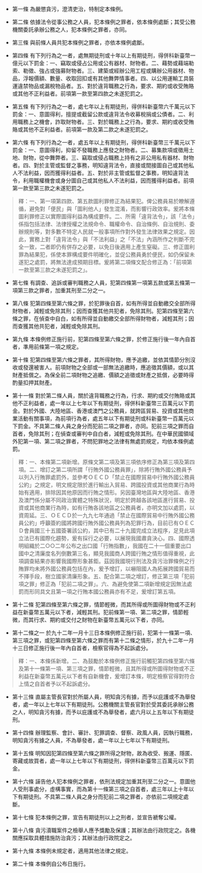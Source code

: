 * 第一條 為嚴懲貪污，澄清吏治，特制定本條例。

* 第二條 依據法令從事公務之人員，犯本條例之罪者，依本條例處斷；其受公務機關委託承辦公務之人，犯本條例之罪者，亦同。

* 第三條 與前條人員共犯本條例之罪者，亦依本條例處斷。

* 第四條 有下列行為之一者，處無期徒刑或十年以上有期徒刑，得併科新臺幣一億元以下罰金：一、竊取或侵占公用或公有器材、財物者。二、藉勢或藉端勒索、勒徵、強占或強募財物者。三、建築或經辦公用工程或購辦公用器材、物品，浮報價額、數量、收取回扣或有其他舞弊情事者。四、以公用運輸工具裝運違禁物品或漏稅物品者。五、對於違背職務之行為，要求、期約或收受賄賂或其他不正利益者。前項第一款至第四款之未遂犯罰之。

* 第五條 有下列行為之一者，處七年以上有期徒刑，得併科新臺幣六千萬元以下罰金：一、意圖得利，擅提或截留公款或違背法令收募稅捐或公債者。二、利用職務上之機會，詐取財物者。三、對於職務上之行為，要求、期約或收受賄賂或其他不正利益者。前項第一款及第二款之未遂犯罰之。

* 第六條 有下列行為之一者，處五年以上有期徒刑，得併科新臺幣三千萬元以下罰金：一、意圖得利，抑留不發職務上應發之財物者。二、募集款項或徵用土地、財物，從中舞弊者。三、竊取或侵占職務上持有之非公用私有器材、財物者。四、對於主管或監督之事務，明知違背法令，直接或間接圖自己或其他私人不法利益，因而獲得利益者。五、對於非主管或監督之事務，明知違背法令，利用職權機會或身分圖自己或其他私人不法利益，因而獲得利益者。前項第一款至第三款之未遂犯罰之。

> 釋：一、第一項第四款、第五款圖利罪修正為結果犯。俾公務員易於瞭解遵循，避免對「便民」與「圖利他人」發生混淆，而影響行政效率。爰將本條圖利罪修正以實際圖得利益為構成要件。二、所需「違背法令」，該「法令」係指包括法律、法律授權之法規命令、職權命令、自治條例、自治規則、委辦規則等，對多數不特定人民就一般事項所作對外發生法律效果之規定。因此，實務上對「違背法令」與「不法利益」之「不法」內涵所作之判斷不完全一致，二者即仍有併存之必要，以免日後適用上產生窒礙。三、修正圖利罪為結果犯，係使本罪構成要件明確化，並促公務員勇於便民，如仍保留未遂犯之處罰，將無法達成預期目標。爰將第二項條文配合修正為：「前項第一款至第三款之未遂犯罰之」。

* 第七條 有調查、追訴或審判職務之人員，犯第四條第一項第五款或第五條第一項第三款之罪者，加重其刑至二分之一。

* 第八條 犯第四條至第六條之罪，於犯罪後自首，如有所得並自動繳交全部所得財物者，減輕或免除其刑；因而查獲其他共犯者，免除其刑。犯第四條至第六條之罪，在偵查中自白，如有所得並自動繳交全部所得財物者，減輕其刑；因而查獲其他共犯者，減輕或免除其刑。

* 第九條 本條例修正施行前，犯第四條至第六條之罪，於修正施行後一年內自首者，準用前條第一項之規定。

* 第十條 犯第四條至第六條之罪者，其所得財物，應予追繳，並依其情節分別沒收或發還被害人。前項財物之全部或一部無法追繳時，應追徵其價額，或以其財產抵償之。為保全前二項財物之追繳、價額之追徵或財產之抵償，必要時得酌量扣押其財產。

* 第十一條 對於第二條人員，關於違背職務之行為，行求、期約或交付賄賂或其他不正利益者，處一年以上七年以下有期徒刑，得併科新臺幣三百萬元以下罰金。對於外國、大陸地區、香港或澳門之公務員，就跨區貿易、投資或其他商業活動有關事項，為前項行為者，處五年以下有期徒刑或科新臺幣一百萬元以下罰金。不具第二條人員之身分而犯前二項之罪者，亦同。犯前三項之罪而自首者，免除其刑；在偵查或審判中自白者，減輕或免除其刑。在中華民國領域外犯第一項、第二項之罪者，不問犯罪地之法律有無處罰規定，均依本條例處罰。

> 釋：一、本條第二項新增。原條文第二項及第三項依序修正為第三項及第四項。二、增訂之第二項所謂「行賄外國公務員罪」，除將行賄外國公務員予以列入行賄罪處罰外，並參考ＯＥＣＤ「禁止在國際貿易中行賄外國公務員公約」之規定，明文規定限於進行輸出入貿易、跨國投資或其他商業行為時始有適用，排除因其他原因而行賄之情形。另因臺灣地區與大陸地區、香港及澳門係分屬不同政治實體之特殊狀況，明定於跨越各該地區進行貿易、投資或其他商業行為時，如有行賄各該地區之公務員者，亦明文加以處罰，以資周延。三、ＯＥＣＤ於一九九七年通過「禁止在國際貿易中行賄外國公務員公約」呼籲簽約國將跨國行賄外國公務員列為犯罪行為，目前已有ＯＥＣＤ會員國三十五國簽署該公約，其中已有二十九國完成立法程序，足見此項立法已有國際化趨勢，爰有採行之必要，以展現我國肅貪決心。四、國際透明組織於二○○二年公布之出口國「行賄指數」，我國在二十一個重要出口國中之清廉度名列倒數第三名，顯見我國商人跨國行賄之情形值得重視，此項調查結果亦影響我國際形象甚鉅。茲因我國現行刑法及貪污治罪條例之行賄罪均未將外國公務員包括在內，爰予增訂，以嚇阻國人為拓展跨國貿易而不擇手段，樹立國家清廉形象。五、配合第二項之增訂，修正第三項「犯前項之罪」修正為「犯前二項之罪」。六、為避免使第二項新增規定因無法處罰而形同具文且第一項之行賄本國公務員亦有不足，爰增訂第五項。

* 第十二條 犯第四條至第六條之罪，情節輕微，而其所得或所圖得財物或不正利益在新臺幣五萬元以下者，減輕其刑。犯前條第一項、第二項之罪，情節輕微，而其行求、期約或交付之財物在新臺幣五萬元以下者，亦同。

* 第十二條之一 於九十二年一月十三日本條例修正施行前，犯第十一條第一項、第三項之罪，或犯第四條至第六條之罪而有第十二條之情形，於九十二年一月十三日修正施行後一年內自首者，檢察官得為不起訴處分。

> 釋：一、本條係新增。二、為鼓勵於本條例修正施行前觸犯第四條至第六條及第十一條第一項、第三項之罪，情節輕微，且其所得或所圖得財物或不正利益在新臺幣五萬元以下者有自新機會，爰增訂本條，明定檢察官得對符合上情之自首者予以不起訴處分。

* 第十三條 直屬主管長官對於所屬人員，明知貪污有據，而予以庇護或不為舉發者，處一年以上七年以下有期徒刑。公務機關主管長官對於受其委託承辦公務之人，明知貪污有據，而予以庇護或不為舉發者，處六月以上五年以下有期徒刑。

* 第十四條 辦理監察、會計、審計、犯罪調查、督察、政風人員，因執行職務，明知貪污有據之人員，不為舉發者，處一年以上七年以下有期徒刑。

* 第十五條 明知因犯第四條至第六條之罪所得之財物，故為收受、搬運、隱匿、寄藏或故買者，處一年以上七年以下有期徒刑，得併科新臺幣三百萬元以下罰金。

* 第十六條 誣告他人犯本條例之罪者，依刑法規定加重其刑至二分之一。意圖他人受刑事處分，虛構事實，而為第十一條第三項之自首者，處三年以上十年以下有期徒刑。不具第二條人員之身分而犯前二項之罪者，亦依前二項規定處斷。

* 第十七條 犯本條例之罪，宣告有期徒刑以上之刑者，並宣告褫奪公權。

* 第十八條 貪污瀆職案件之檢舉人應予獎勵及保護；其辦法由行政院定之。各機關應採取具體措施防治貪污；其辦法由行政院定之。

* 第十九條 本條例未規定者，適用其他法律之規定。

* 第二十條 本條例自公布日施行。

